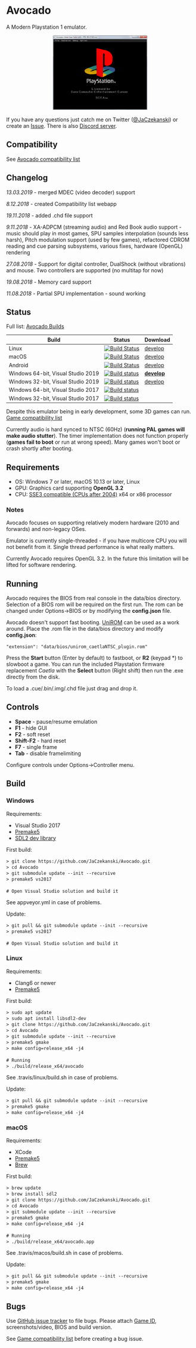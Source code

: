 # Avocado
A Modern Playstation 1 emulator.

<p align="center">
    <img src="docs/boot.png" height="200">
</p>

If you have any questions just catch me on Twitter ([@JaCzekanski](https://twitter.com/JaCzekanski)) or create an [Issue](https://github.com/JaCzekanski/Avocado/issues). There is also [Discord server](https://discord.gg/ATEJApR).

## Compatibility

See [Avocado compatibility list](https://avocado-db.czekanski.info)

## Changelog

*13.03.2019* - merged MDEC (video decoder) support

*8.12.2018* - created Compatibility list webapp

*19.11.2018* - added .chd file support

*9.11.2018* - XA-ADPCM (streaming audio) and Red Book audio support - music should play in most games, SPU samples interpolation (sounds less harsh), Pitch modulation support (used by few games), refactored CDROM reading and cue parsing subsystems, various fixes, hardware (OpenGL) rendering

*27.08.2018* - Support for digital controller, DualShock (without vibrations) and mouse. Two controllers are supported (no multitap for now)

*19.08.2018* - Memory card support

*11.08.2018* - Partial SPU implementation - sound working

## Status

Full list: [Avocado Builds](https://avocado-builds.czekanski.info)

Build   | Status | Download
--------|--------|---------
Linux | [![Build Status](https://avocado-builds.czekanski.info/status/linux64)](https://travis-ci.org/JaCzekanski/Avocado) | [develop](https://avocado-builds.czekanski.info/latest/linux64)
macOS | [![Build Status](https://avocado-builds.czekanski.info/status/macos)](https://travis-ci.org/JaCzekanski/Avocado) | [develop](https://avocado-builds.czekanski.info/latest/macos)
Android | [![Build Status](https://avocado-builds.czekanski.info/status/android)](https://travis-ci.org/JaCzekanski/Avocado) | [develop](https://avocado-builds.czekanski.info/latest/android)
Windows 64-bit, Visual Studio 2019 | [![Build status](https://avocado-builds.czekanski.info/status/windows64)](https://ci.appveyor.com/project/JaCzekanski/avocado/branch/develop) | **[develop](https://avocado-builds.czekanski.info/latest/windows64)**
Windows 32-bit, Visual Studio 2019 | [![Build status](https://avocado-builds.czekanski.info/status/windows32)](https://ci.appveyor.com/project/JaCzekanski/avocado/branch/develop) | [develop](https://avocado-builds.czekanski.info/latest/windows32)
Windows 64-bit, Visual Studio 2017 | [![Build status](https://ci.appveyor.com/api/projects/status/h1cs3bj1vhskjxgx/branch/develop?svg=true)](https://ci.appveyor.com/project/JaCzekanski/avocado/branch/develop) |
Windows 32-bit, Visual Studio 2017 | [![Build status](https://ci.appveyor.com/api/projects/status/h1cs3bj1vhskjxgx/branch/develop?svg=true)](https://ci.appveyor.com/project/JaCzekanski/avocado/branch/develop) |

Despite this emulator being in early development, some 3D games can run. [Game compatibility list](https://avocado-db.czekanski.info)


Currently audio is hard synced to NTSC (60Hz) (**running PAL games will make audio stutter**). The timer implementation does not function properly (**games fail to boot** or run at wrong speed). Many games won't boot or crash shortly after booting.

## Requirements
- OS: Windows 7 or later, macOS 10.13 or later, Linux
- GPU: Graphics card supporting **OpenGL 3.2**
- CPU: [SSE3 compatible (CPUs after 2004)](https://en.wikipedia.org/wiki/SSE3#CPUs_with_SSE3) x64 or x86 processor

### Notes
Avocado focuses on supporting relatively modern hardware (2010 and forwards) and non-legacy OSes. 

Emulator is currently single-threaded - if you have multicore CPU you will not benefit from it. Single thread performance is what really matters.

Currently Avocado requires OpenGL 3.2. In the future this limitation will be lifted for software rendering.

## Running

Avocado requires the BIOS from real console in the data/bios directory.
Selection of a BIOS rom will be required on the first run. The rom can be changed under Options->BIOS or by modifying the **config.json** file.

Avocado doesn't support fast booting. [UniROM](http://www.psxdev.net/forum/viewtopic.php?t=722) can be used as a work around. Place the .rom file in the data/bios directory and modify **config.json**:
```
"extension": "data/bios/unirom_caetlaNTSC_plugin.rom"
```

Press the **Start** button (Enter by default) to fastboot, or **R2** (keypad *) to slowboot a game.
You can run the included Playstation firmware replacement *Caetla* with the **Select** button (Right shift) then run the .exe directly from the disk.

To load a .cue/.bin/.img/.chd file just drag and drop it.

## Controls

- **Space** - pause/resume emulation
- **F1** - hide GUI
- **F2** - soft reset
- **Shift-F2** - hard reset
- **F7** - single frame
- **Tab** - disable framelimiting

Configure controls under Options->Controller menu.

## Build


### Windows
Requirements:
- Visual Studio 2017
- [Premake5](https://premake.github.io/download.html)
- [SDL2 dev library](https://www.libsdl.org/download-2.0.php)

First build: 
```
> git clone https://github.com/JaCzekanski/Avocado.git
> cd Avocado
> git submodule update --init --recursive
> premake5 vs2017

# Open Visual Studio solution and build it
```

See appveyor.yml in case of problems.

Update:
```
> git pull && git submodule update --init --recursive
> premake5 vs2017

# Open Visual Studio solution and build it
```

### Linux
Requirements:
- Clang6 or newer
- [Premake5](https://premake.github.io/download.html)

First build: 
```
> sudo apt update
> sudo apt install libsdl2-dev
> git clone https://github.com/JaCzekanski/Avocado.git
> cd Avocado
> git submodule update --init --recursive
> premake5 gmake
> make config=release_x64 -j4

# Running
> ./build/release_x64/avocado
```

See .travis/linux/build.sh in case of problems.

Update:
```
> git pull && git submodule update --init --recursive
> premake5 gmake
> make config=release_x64 -j4
```

### macOS
Requirements:
- XCode
- [Premake5](https://premake.github.io/download.html)
- [Brew](https://brew.sh)

First build:
```
> brew update
> brew install sdl2
> git clone https://github.com/JaCzekanski/Avocado.git
> cd Avocado
> git submodule update --init --recursive
> premake5 gmake
> make config=release_x64 -j4

# Running
> ./build/release_x64/avocado.app
```

See .travis/macos/build.sh in case of problems.

Update:
```
> git pull && git submodule update --init --recursive
> premake5 gmake
> make config=release_x64 -j4
```

## Bugs

Use [GitHub issue tracker](https://github.com/JaCzekanski/Avocado/issues) to file bugs. Please attach [Game ID](http://redump.org/discs/system/psx/), screenshots/video, BIOS and build version.

See [Game compatibility list](https://avocado-db.czekanski.info) before creating a bug issue.
